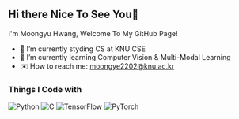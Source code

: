 ## Hi there Nice To See You👋
I'm Moongyu Hwang, Welcome To My GitHub Page!

- 🔭 I’m currently styding CS at KNU CSE
- 🌱 I’m currently learning Computer Vision & Multi-Modal Learning
- ✉️ How to reach me: moongye2202@knu.ac.kr

### Things I Code with
![Python](https://img.shields.io/badge/python-3670A0?style=flat&logo=python&logoColor=ffdd54)
![C](https://img.shields.io/badge/C-A8B9CC?style=flat&logo=C&logoColor=white)
![TensorFlow](https://img.shields.io/badge/TensorFlow-%23FF6F00.svg?style=flat&logo=TensorFlow&logoColor=white)
![PyTorch](https://img.shields.io/badge/PyTorch-%23EE4C2C.svg?style=for-the-badge&logo=PyTorch&logoColor=white)
